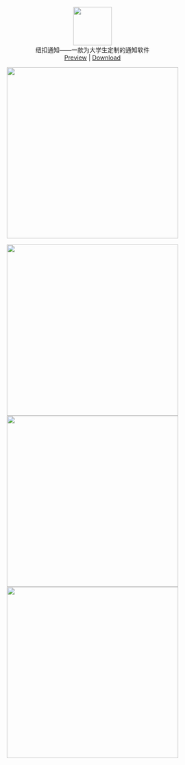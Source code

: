 <p align="center" class="has-mb-6">
<img class="not-gallery-item" height="90" src="https://github.com/skycity233/Markdown-Res/raw/master/ic_launcher_new.png">
<br> 纽扣通知——一款为大学生定制的通知软件<br>
<a href="https://ppoffice.github.io/hexo-theme-icarus/">Preview</a> |
<a href="https://github.com/ppoffice/hexo-theme-icarus/archive/master.zip">Download</a>
<br>
</p>


<p align="center" class="has-mb-6">
<img class="not-gallery-item" height="400" src="https://github.com/skycity233/Markdown-Res/raw/master/images/newopen.gif">
</p>


<p align="center" class="has-mb-6">
    <img class="not-gallery-item" height="400" src="https://github.com/skycity233/Markdown-Res/raw/master/TIM%E5%9B%BE%E7%89%8720190513162310.jpg">
   <img class="not-gallery-item" height="400" src="https://github.com/skycity233/Markdown-Res/raw/master/TIM%E5%9B%BE%E7%89%8720190513162307.jpg">
    <img class="not-gallery-item" height="400" src="https://github.com/skycity233/Markdown-Res/raw/master/TIM%E5%9B%BE%E7%89%8720190513162302.jpg">

</p>
